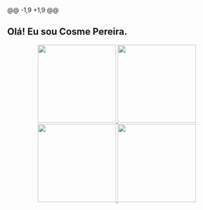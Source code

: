 @@ -1,9 +1,9 @@
## Olá! Eu sou Cosme Pereira.

<div style="display: inline_block"align="center">
  <a href="https://github.com/Cosme1984">
  <img height="180em" src="https://github-readme-stats.vercel.app/api?username=Cosme1984&show_icons=true&theme=dracula&include_all_commits=true&count_private=true"/>
  <img height="180em" src="https://github-readme-stats.vercel.app/api/top-langs/?username=Cosme1984&layout=compact&langs_count=7&theme=dracula"/>
  <img height="180em" src="https://github-readme-stats.vercel.app/api?username=Cosme1984&show_icons=true&theme=midnight-purple&include_all_commits=true&count_private=true"/>
  <img height="180em" src="https://github-readme-stats.vercel.app/api/top-langs/?username=Cosme1984&layout=compact&langs_count=7&theme=midnight-purple"/>
</div>

<div style="display: inline_block"><br>
